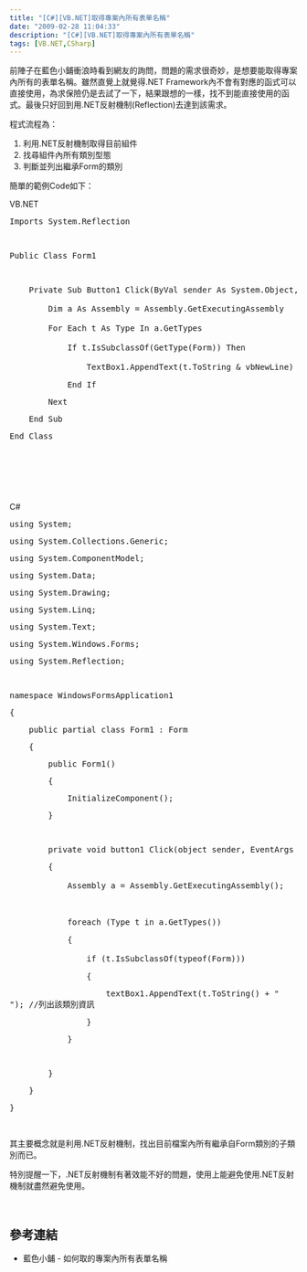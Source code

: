 ```yaml
---
title: "[C#][VB.NET]取得專案內所有表單名稱"
date: "2009-02-28 11:04:33"
description: "[C#][VB.NET]取得專案內所有表單名稱"
tags: [VB.NET,CSharp]
---
```


<p>前陣子在藍色小鋪衝浪時看到網友的詢問，問題的需求很奇妙，是想要能取得專案內所有的表單名稱。雖然直覺上就覺得.NET Framework內不會有對應的函式可以直接使用，為求保險仍是去試了一下，結果跟想的一樣，找不到能直接使用的函式。最後只好回到用.NET反射機制(Reflection)去達到該需求。</p><p>程式流程為：</p><ol><li>利用.NET反射機制取得目前組件</li><li>找尋組件內所有類別型態</li><li>判斷並列出繼承Form的類別</li></ol><p>簡單的範例Code如下：</p><p>VB.NET</p><div class="csharpcode"><pre class="alt"><span class="kwrd">Imports</span> System.Reflection</pre><pre>
 </pre><pre class="alt"><span class="kwrd">Public</span> <span class="kwrd">Class</span> Form1</pre><pre>
 </pre><pre class="alt">
    <span class="kwrd">Private</span> <span class="kwrd">Sub</span> Button1_Click(<span class="kwrd">ByVal</span> sender <span class="kwrd">As</span> System.<span class="kwrd">Object</span>, <span class="kwrd">ByVal</span> e <span class="kwrd">As</span> System.EventArgs) <span class="kwrd">Handles</span> Button1.Click</pre><pre>
        <span class="kwrd">Dim</span> a <span class="kwrd">As</span> <span class="kwrd">Assembly</span> = <span class="kwrd">Assembly</span>.GetExecutingAssembly       <span class="rem">'取得目前組件</span></pre><pre class="alt">
        <span class="kwrd">For</span> <span class="kwrd">Each</span> t <span class="kwrd">As</span> Type <span class="kwrd">In</span> a.GetTypes                        <span class="rem">'找尋組件內所有類別型態</span></pre><pre>
            <span class="kwrd">If</span> t.IsSubclassOf(<span class="kwrd">GetType</span>(Form)) <span class="kwrd">Then</span>                 <span class="rem">'如果類別是繼承自Form的話</span></pre><pre class="alt">
                TextBox1.AppendText(t.ToString &amp; vbNewLine)     <span class="rem">'列出該類別資訊</span></pre><pre>
            <span class="kwrd">End</span> <span class="kwrd">If</span></pre><pre class="alt">
        <span class="kwrd">Next</span></pre><pre>
    <span class="kwrd">End</span> <span class="kwrd">Sub</span></pre><pre class="alt"><span class="kwrd">End</span> Class</pre></div><p> </p><p> </p><p> </p><p /><style type="text/css"><![CDATA[
.csharpcode, .csharpcode pre
{
	font-size: small;
	color: black;
	font-family: consolas, "Courier New", courier, monospace;
	background-color: #ffffff;
	/*white-space: pre;*/
}
.csharpcode pre { margin: 0em; }
.csharpcode .rem { color: #008000; }
.csharpcode .kwrd { color: #0000ff; }
.csharpcode .str { color: #006080; }
.csharpcode .op { color: #0000c0; }
.csharpcode .preproc { color: #cc6633; }
.csharpcode .asp { background-color: #ffff00; }
.csharpcode .html { color: #800000; }
.csharpcode .attr { color: #ff0000; }
.csharpcode .alt 
{
	background-color: #f4f4f4;
	width: 100%;
	margin: 0em;
}
.csharpcode .lnum { color: #606060; }]]></style><p>C#</p><div class="csharpcode"><pre class="alt"><span class="kwrd">using</span> System;</pre></div><div class="csharpcode"><pre><span class="kwrd">using</span> System.Collections.Generic;</pre></div><div class="csharpcode"><pre class="alt"><span class="kwrd">using</span> System.ComponentModel;</pre></div><div class="csharpcode"><pre><span class="kwrd">using</span> System.Data;</pre></div><div class="csharpcode"><pre class="alt"><span class="kwrd">using</span> System.Drawing;</pre></div><div class="csharpcode"><pre><span class="kwrd">using</span> System.Linq;</pre></div><div class="csharpcode"><pre class="alt"><span class="kwrd">using</span> System.Text;</pre></div><div class="csharpcode"><pre><span class="kwrd">using</span> System.Windows.Forms;</pre></div><div class="csharpcode"><pre class="alt"><span class="kwrd">using</span> System.Reflection;</pre></div><div class="csharpcode"><pre>
 </pre></div><div class="csharpcode"><pre class="alt"><span class="kwrd">namespace</span> WindowsFormsApplication1</pre></div><div class="csharpcode"><pre>
{</pre></div><div class="csharpcode"><pre class="alt">
    <span class="kwrd">public</span> <span class="kwrd">partial</span> <span class="kwrd">class</span> Form1 : Form</pre></div><div class="csharpcode"><pre>
    {</pre></div><div class="csharpcode"><pre class="alt">
        <span class="kwrd">public</span> Form1()</pre></div><div class="csharpcode"><pre>
        {</pre></div><div class="csharpcode"><pre class="alt">
            InitializeComponent();</pre></div><div class="csharpcode"><pre>
        }</pre></div><div class="csharpcode"><pre class="alt">
 </pre></div><div class="csharpcode"><pre>
        <span class="kwrd">private</span> <span class="kwrd">void</span> button1_Click(<span class="kwrd">object</span> sender, EventArgs e)</pre></div><div class="csharpcode"><pre class="alt">
        {</pre></div><div class="csharpcode"><pre>
            Assembly a = Assembly.GetExecutingAssembly();       <span class="rem">//取得目前組件</span></pre></div><div class="csharpcode"><pre class="alt">
            </pre></div><div class="csharpcode"><pre>
            <span class="kwrd">foreach</span> (Type t <span class="kwrd">in</span> a.GetTypes())                    <span class="rem">//找尋組件內所有類別型態</span></pre></div><div class="csharpcode"><pre class="alt">
            {</pre></div><div class="csharpcode"><pre>
                <span class="kwrd">if</span> (t.IsSubclassOf(<span class="kwrd">typeof</span>(Form)))           <span class="rem">//如果父類別是繼承自Form的話</span></pre></div><div class="csharpcode"><pre class="alt">
                {</pre></div><div class="csharpcode"><pre>
                    textBox1.AppendText(t.ToString() + <span class="str">"
"</span>); <span class="rem">//列出該類別資訊</span></pre></div><div class="csharpcode"><pre class="alt">
                }</pre></div><div class="csharpcode"><pre>
            }</pre></div><div class="csharpcode"><pre class="alt">
 </pre></div><div class="csharpcode"><pre>
        }</pre></div><div class="csharpcode"><pre class="alt">
    }</pre></div><div class="csharpcode"><pre>
}</pre></div><div class="csharpcode"><pre>
 </pre><p>其主要概念就是利用.NET反射機制，找出目前檔案內所有繼承自Form類別的子類別而已。</p><p>特別提醒一下，.NET反射機制有著效能不好的問題，使用上能避免使用.NET反射機制就盡然避免使用。</p></div><div class="csharpcode"><pre>
 </pre></div><h2>參考連結</h2><div class="csharpcode"><ul><li>藍色小鋪 - 如何取的專案內所有表單名稱</li></ul></div><p> </p>
